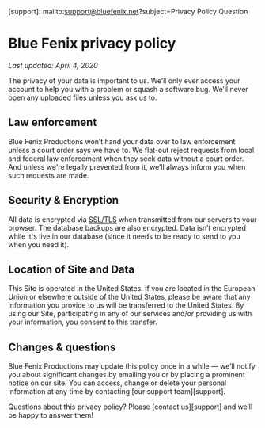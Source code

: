 [support]: mailto:support@bluefenix.net?subject=Privacy Policy Question

# Blue Fenix privacy policy

*Last updated: April 4, 2020*

The privacy of your data is important to us. We’ll only ever access your account to help you with a problem or squash a software bug. We’ll never open any uploaded files unless you ask us to. 

## Law enforcement

Blue Fenix Productions won’t hand your data over to law enforcement unless a court order says we have to. We flat-out reject requests from local and federal law enforcement when they seek data without a court order. And unless we're legally prevented from it, we’ll always inform you when such requests are made.

## Security & Encryption

All data is encrypted via [SSL/TLS](https://en.wikipedia.org/wiki/Transport_Layer_Security) when transmitted from our servers to your browser. The database backups are also encrypted. Data isn’t encrypted while it's live in our database (since it needs to be ready to send to you when you need it).

## Location of Site and Data

This Site is operated in the United States. If you are located in the European Union or elsewhere outside of the United States, please be aware that any information you provide to us will be transferred to the United States. By using our Site, participating in any of our services and/or providing us with your information, you consent to this transfer.


## Changes & questions

Blue Fenix Productions may update this policy once in a while — we’ll notify you about significant changes by emailing you or by placing a prominent notice on our site. You can access, change or delete your personal information at any time by contacting [our support team][support].

Questions about this privacy policy? Please [contact us][support] and we’ll be happy to answer them!
